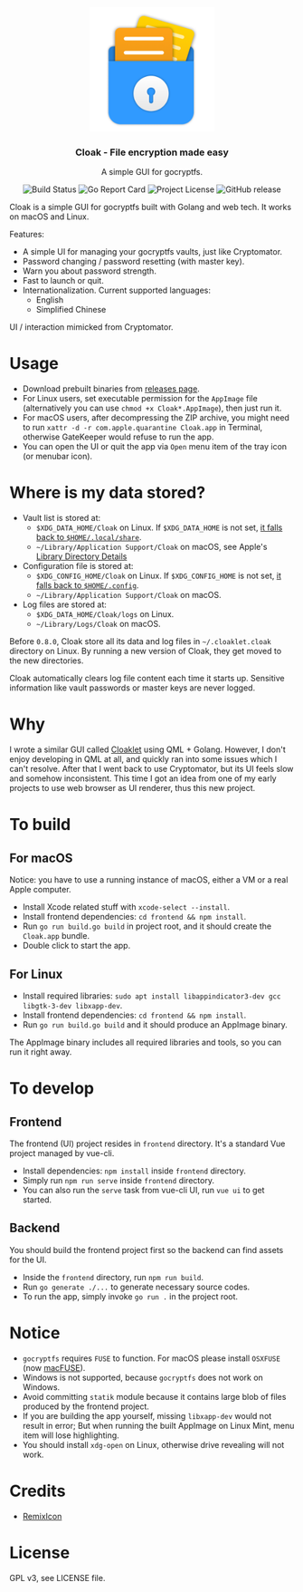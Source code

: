 <p align="center"><img src="Cloak.png" alt="Project logo" width="220" height="220"></p>
<h3 align="center">Cloak - File encryption made easy</h3>
<p align="center">A simple GUI for gocryptfs.</p>

<p align="center">
  <a href="https://github.com/Cloaklet/Cloak/actions/workflows/ci.yml" style="text-decoration: none;">
    <img src="https://img.shields.io/github/actions/workflow/status/Cloaklet/Cloak/ci.yml?branch=master&style=for-the-badge" alt="Build Status">
  </a>
  <a href="https://goreportcard.com/report/github.com/Cloaklet/Cloak" style="text-decoration: none;">
    <img src="https://goreportcard.com/badge/github.com/Cloaklet/Cloak?style=for-the-badge" alt="Go Report Card">
  </a>
  <a href="LICENSE" style="text-decoration: none;">
    <img src="https://img.shields.io/github/license/Cloaklet/Cloak?style=for-the-badge" alt="Project License">
  </a>
  <a href="https://github.com/Cloaklet/Cloak/releases/latest" style="text-decoration: none;">
    <img src="https://img.shields.io/github/v/release/Cloaklet/Cloak?style=for-the-badge" alt="GitHub release">
  </a>
</p>

Cloak is a simple GUI for gocryptfs built with Golang and web tech. It works on macOS and Linux.

Features:

- A simple UI for managing your gocryptfs vaults, just like Cryptomator.
- Password changing / password resetting (with master key).
- Warn you about password strength.
- Fast to launch or quit.
- Internationalization. Current supported languages:
  - English
  - Simplified Chinese

UI / interaction mimicked from Cryptomator.

# Usage

- Download prebuilt binaries from [releases page](https://github.com/Cloaklet/Cloak/releases/latest/).
- For Linux users, set executable permission for the `AppImage` file (alternatively you can use `chmod +x Cloak*.AppImage`), then just run it.
- For macOS users, after decompressing the ZIP archive, you might need to run `xattr -d -r com.apple.quarantine Cloak.app` in Terminal, otherwise GateKeeper would refuse to run the app.
- You can open the UI or quit the app via `Open` menu item of the tray icon (or menubar icon).

# Where is my data stored?

- Vault list is stored at:
  - `$XDG_DATA_HOME/Cloak` on Linux. If `$XDG_DATA_HOME` is not set, [it falls back to `$HOME/.local/share`](https://github.com/adrg/xdg#default-locations).
  - `~/Library/Application Support/Cloak` on macOS, see Apple's [Library Directory Details](https://developer.apple.com/library/archive/documentation/FileManagement/Conceptual/FileSystemProgrammingGuide/MacOSXDirectories/MacOSXDirectories.html#//apple_ref/doc/uid/TP40010672-CH10-SW1)
- Configuration file is stored at:
  - `$XDG_CONFIG_HOME/Cloak` on Linux. If `$XDG_CONFIG_HOME` is not set, [it falls back to `$HOME/.config`](https://github.com/adrg/xdg#default-locations).
  - `~/Library/Application Support/Cloak` on macOS.
- Log files are stored at:
  - `$XDG_DATA_HOME/Cloak/logs` on Linux.
  - `~/Library/Logs/Cloak` on macOS.

Before `0.8.0`, Cloak store all its data and log files in `~/.cloaklet.cloak` directory on Linux.
By running a new version of Cloak, they get moved to the new directories.

Cloak automatically clears log file content each time it starts up.
Sensitive information like vault passwords or master keys are never logged.

# Why

I wrote a similar GUI called [Cloaklet](https://github.com/Cloaklet/Cloaklet) using QML + Golang.
However, I don't enjoy developing in QML at all, and quickly ran into some issues which I can't resolve.
After that I went back to use Cryptomator, but its UI feels slow and somehow inconsistent.
This time I got an idea from one of my early projects to use web browser as UI renderer, thus this new project.

# To build

## For macOS

Notice: you have to use a running instance of macOS, either a VM or a real Apple computer.

- Install Xcode related stuff with `xcode-select --install`.
- Install frontend dependencies: `cd frontend && npm install`.
- Run `go run build.go build` in project root, and it should create the `Cloak.app` bundle.
- Double click to start the app.

## For Linux

- Install required libraries: `sudo apt install libappindicator3-dev gcc libgtk-3-dev libxapp-dev`.
- Install frontend dependencies: `cd frontend && npm install`.
- Run `go run build.go build` and it should produce an AppImage binary.

The AppImage binary includes all required libraries and tools, so you can run it right away.

# To develop

## Frontend

The frontend (UI) project resides in `frontend` directory. It's a standard Vue project managed by vue-cli.

- Install dependencies: `npm install` inside `frontend` directory.
- Simply run `npm run serve` inside `frontend` directory.
- You can also run the `serve` task from vue-cli UI, run `vue ui` to get started.

## Backend

You should build the frontend project first so the backend can find assets for the UI.

- Inside the `frontend` directory, run `npm run build`.
- Run `go generate ./...` to generate necessary source codes.
- To run the app, simply invoke `go run .` in the project root.

# Notice

- `gocryptfs` requires `FUSE` to function. For macOS please install `OSXFUSE` (now [macFUSE](https://osxfuse.github.io/)).
- Windows is not supported, because `gocryptfs` does not work on Windows.
- Avoid committing `statik` module because it contains large blob of files produced by the frontend project.
- If you are building the app yourself, missing `libxapp-dev` would not result in error; But when running the built AppImage on Linux Mint, menu item will lose highlighting.
- You should install `xdg-open` on Linux, otherwise drive revealing will not work.

# Credits

- [RemixIcon](https://remixicon.com/)

# License

GPL v3, see LICENSE file.

